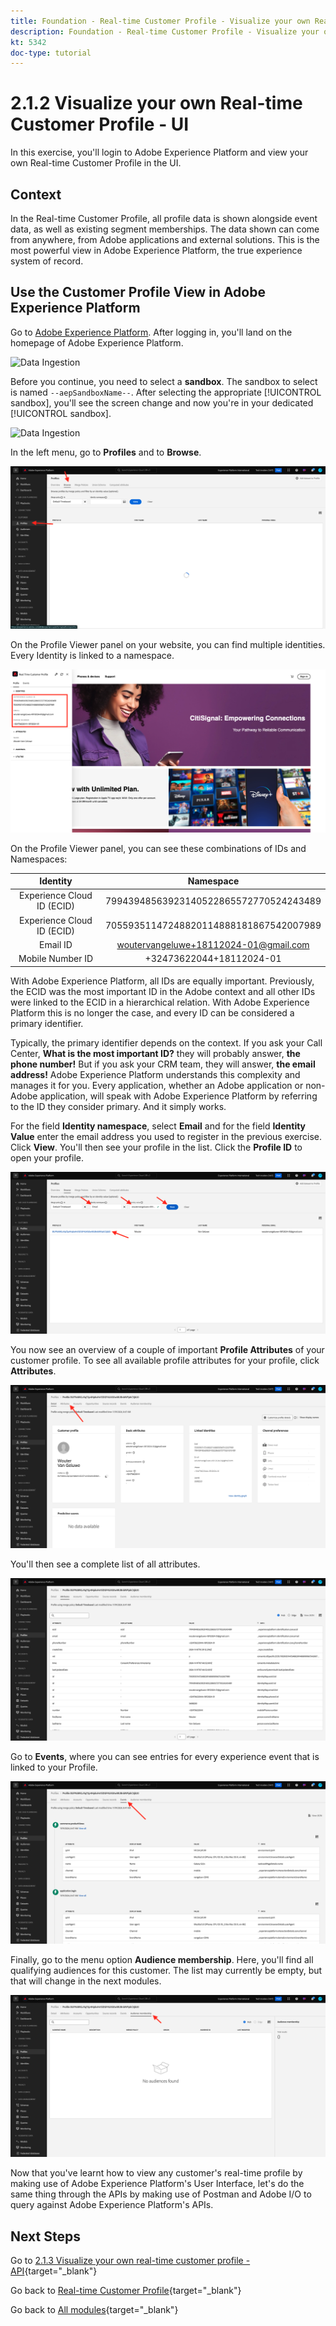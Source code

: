 ```yaml
---
title: Foundation - Real-time Customer Profile - Visualize your own Real-time Customer Profile - UI
description: Foundation - Real-time Customer Profile - Visualize your own Real-time Customer Profile - UI
kt: 5342
doc-type: tutorial
---
```

# 2.1.2 Visualize your own Real-time Customer Profile - UI

In this exercise, you'll login to Adobe Experience Platform and view your own Real-time Customer Profile in the UI.
 
## Context

In the Real-time Customer Profile, all profile data is shown alongside event data, as well as existing segment memberships. The data shown can come from anywhere, from Adobe applications and external solutions. This is the most powerful view in Adobe Experience Platform, the true experience system of record.

## Use the Customer Profile View in Adobe Experience Platform

Go to [Adobe Experience Platform](https://experience.adobe.com/platform). After logging in, you'll land on the homepage of Adobe Experience Platform.

![Data Ingestion](../../datacollection/module1.2/images/home.png)

Before you continue, you need to select a **sandbox**. The sandbox to select is named ``--aepSandboxName--``. After selecting the appropriate [!UICONTROL sandbox], you'll see the screen change and now you're in your dedicated [!UICONTROL sandbox].

![Data Ingestion](../../datacollection/module1.2/images/sb1.png)

In the left menu, go to **Profiles** and to **Browse**.

![Customer Profile](./images/homemenu.png)

On the Profile Viewer panel on your website, you can find multiple identities. Every Identity is linked to a namespace. 

![Customer Profile](./images/identities.png)

On the Profile Viewer panel, you can see these combinations of IDs and Namespaces:

| Identity     | Namespace       |
|:-------------:| :---------------:|
| Experience Cloud ID (ECID)          | 79943948563923140522865572770524243489 |
| Experience Cloud ID (ECID)          | 70559351147248820114888181867542007989 |
| Email ID          | woutervangeluwe+18112024-01@gmail.com|
| Mobile Number ID          | +32473622044+18112024-01|

With Adobe Experience Platform, all IDs are equally important. Previously, the ECID was the most important ID in the Adobe context and all other IDs were linked to the ECID in a hierarchical relation. With Adobe Experience Platform this is no longer the case, and every ID can be considered a primary identifier. 

Typically, the primary identifier depends on the context. If you ask your Call Center, **What is the most important ID?** they will probably answer, **the phone number!** But if you ask your CRM team, they will answer, **the email address!**  Adobe Experience Platform understands this complexity and manages it for you. Every application, whether an Adobe application or non-Adobe application, will speak with Adobe Experience Platform by referring to the ID they consider primary. And it simply works.

For the field **Identity namespace**, select **Email** and for the field **Identity Value** enter the email address you used to register in the previous exercise. Click **View**. You'll then see your profile in the list. Click the **Profile ID** to open your profile.

![Customer Profile](./images/popupecid.png)

You now see an overview of a couple of important **Profile Attributes** of your customer profile. To see all available profile attributes for your profile, click **Attributes**.

![Customer Profile](./images/profile.png)

You'll then see a complete list of all attributes.

![Customer Profile](./images/profilattr.png)

Go to **Events**, where you can see entries for every experience event that is linked to your Profile.    

![Customer Profile](./images/profileee.png)

Finally, go to the menu option **Audience membership**. Here, you'll find all qualifying audiences for this customer. The list may currently be empty, but that will change in the next modules.

![Customer Profile](./images/profileseg.png)

Now that you've learnt how to view any customer's real-time profile by making use of Adobe Experience Platform's User Interface, let's do the same thing through the APIs by making use of Postman and Adobe I/O to query against Adobe Experience Platform's APIs.

## Next Steps

Go to [2.1.3 Visualize your own real-time customer profile - API](./ex3.md){target="_blank"}

Go back to [Real-time Customer Profile](./real-time-customer-profile.md){target="_blank"}

Go back to [All modules](./../../../../overview.md){target="_blank"}